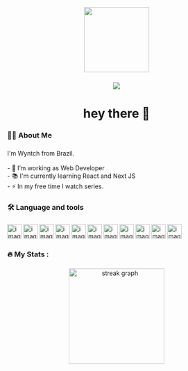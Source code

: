 <div align="center">
  <img height="150" src="https://cdn.discordapp.com/avatars/928411302706151445/539daa4b73ef3ac7044dfe40665ad1b9.png?size=2048"  />
</div>

###

<div align="center">
  <img src="https://visitor-badge.laobi.icu/badge?page_id=Thinxy.Thinxy&"  />
</div>

###

<h1 align="center">hey there 👋</h1>

###

<h3 align="left">👩‍💻  About Me</h3>

###

<p align="left">I'm Wyntch from Brazil.<br><br>- 🔭 I’m working as Web Developer<br>- 📚 I'm currently learning React and Next JS<br>- ⚡ In my free time I watch series.</p>

###

<h3 align="left">🛠 Language and tools</h3>

###

<div align="left">
  <img src="https://skillicons.dev/icons?i=cs" alt="image icon from csharp"
                            style="height: 33px; width: 33px;">
                        <img src="https://skillicons.dev/icons?i=js" alt="image icon from javascript"
                            style="height: 33px; width: 33px;">
                        <img src="https://skillicons.dev/icons?i=ts" alt="image icon from typescript"
                            style="height: 33px; width: 33px;">
                        <img src="https://skillicons.dev/icons?i=html" alt="image icon from html"
                            style="height: 33px; width: 33px;">
                        <img src="https://skillicons.dev/icons?i=css" alt="image icon from css"
                            style="height: 33px; width: 33px;">
                        <img src="https://skillicons.dev/icons?i=tailwindcss" alt="image icon from tailwindcss"
                            style="height: 33px; width: 33px;">
                        <img src="https://skillicons.dev/icons?i=react" alt="image icon from react"
                            style="height: 33px; width: 33px;">
                        <img src="https://skillicons.dev/icons?i=vuejs" alt="image icon from vuejs"
                            style="height: 33px; width: 33px;">
                        <img src="https://skillicons.dev/icons?i=nextjs" alt="image icon from nextjs"
                            style="height: 33px; width: 33px;">
                        <img src="https://skillicons.dev/icons?i=nodejs" alt="image icon from nodejs"
                            style="height: 33px; width: 33px;">
                        <img src="https://skillicons.dev/icons?i=mongodb" alt="image icon from mongodb"
                            style="height: 33px; width: 33px;">

###

<h3 align="left">🔥   My Stats :</h3>

###

<div align="center">
  <img src="https://streak-stats.demolab.com?user=Thinxy&locale=en&mode=daily&theme=dark&hide_border=false&border_radius=5&order=3" height="220" alt="streak graph"  />
</div>

###
